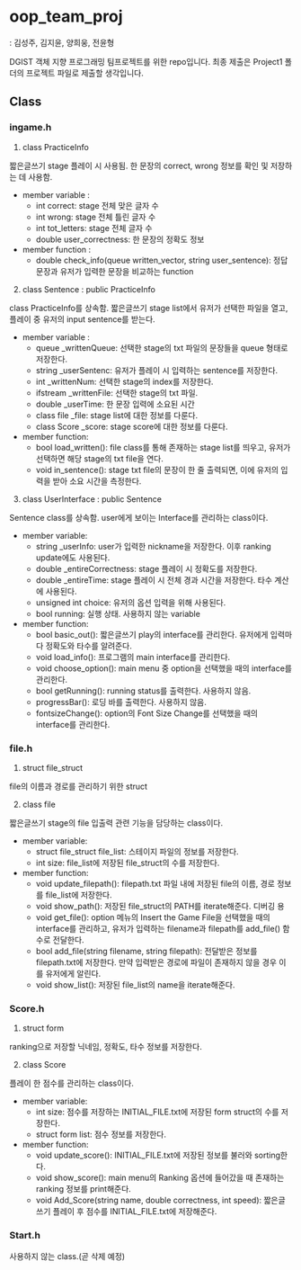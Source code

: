 # oop_team_proj
: 김성주, 김지윤, 양희웅, 전윤형

DGIST 객체 지향 프로그래밍 팀프로젝트를 위한 repo입니다.
최종 제출은 Project1 폴더의 프로젝트 파일로 제출할 생각입니다.

## Class
### ingame.h
1. class PracticeInfo

짧은글쓰기 stage 플레이 시 사용됨. 한 문장의 correct, wrong 정보를 확인 및 저장하는 데 사용함.

- member variable : 
  - int correct: stage 전체 맞은 글자 수
  - int wrong: stage 전체 틀린 글자 수
  - int tot_letters: stage 전체 글자 수
  - double user_correctness: 한 문장의 정확도 정보
- member function : 
  - double check_info(queue <string> written_vector, string user_sentence): 정답 문장과 유저가 입력한 문장을 비교하는 function

2. class Sentence : public PracticeInfo

class PracticeInfo를 상속함. 짧은글쓰기 stage list에서 유저가 선택한 파일을 열고, 플레이 중 유저의 input sentence를 받는다.

- member variable :
  - queue <string> _writtenQueue: 선택한 stage의 txt 파일의 문장들을 queue 형태로 저장한다.
  - string _userSentenc: 유저가 플레이 시 입력하는 sentence를 저장한다.
  - int _writtenNum: 선택한 stage의 index를 저장한다.
  - ifstream _writtenFile: 선택한 stage의 txt 파일.
  - double _userTime: 한 문장 입력에 소요된 시간
  - class file _file: stage list에 대한 정보를 다룬다.
  - class Score _score: stage score에 대한 정보를 다룬다.
- member function:
	- bool load_written(): file class를 통해 존재하는 stage list를 띄우고, 유저가 선택하면 해당 stage의 txt file을 연다.
	- void in_sentence(): stage txt file의 문장이 한 줄 출력되면, 이에 유저의 입력을 받아 소요 시간을 측정한다.
  
 3. class UserInterface : public Sentence
 
 Sentence class를 상속함. user에게 보이는 Interface를 관리하는 class이다. 
 
 - member variable:
	- string _userInfo: user가 입력한 nickname을 저장한다. 이후 ranking update에도 사용된다.
	- double _entireCorrectness: stage 플레이 시 정확도를 저장한다.
	- double _entireTime: stage 플레이 시 전체 경과 시간을 저장한다. 타수 계산에 사용된다.
	- unsigned int choice: 유저의 옵션 입력을 위해 사용된다.
	- bool running: 실행 상태. 사용하지 않는 variable
- member function:
	- bool basic_out(): 짧은글쓰기 play의 interface를 관리한다. 유저에게 입력마다 정확도와 타수를 알려준다.
	- void load_info(): 프로그램의 main interface를 관리한다.
  - void choose_option(): main menu 중 option을 선택했을 때의 interface를 관리한다.
  - bool getRunning(): running status를 출력한다. 사용하지 않음.
  - progressBar(): 로딩 바를 출력한다. 사용하지 않음.
  - fontsizeChange(): option의 Font Size Change를 선택했을 때의 interface를 관리한다.
  
 
### file.h
1. struct file_struct

file의 이름과 경로를 관리하기 위한 struct

2. class file

짧은글쓰기 stage의 file 입출력 관련 기능을 담당하는 class이다.

- member variable:
	- struct file_struct file_list: 스테이지 파일의 정보를 저장한다.
	- int size: file_list에 저장된 file_struct의 수를 저장한다.
- member function:
	- void update_filepath(): filepath.txt 파일 내에 저장된 file의 이름, 경로 정보를 file_list에 저장한다.
	- void show_path(): 저장된 file_struct의 PATH를 iterate해준다. 디버깅 용
	- void get_file(): option 메뉴의 Insert the Game File을 선택했을 때의 interface를 관리하고, 유저가 입력하는 filename과 filepath를 add_file() 함수로 전달한다.
	- bool add_file(string filename, string filepath): 전달받은 정보를 filepath.txt에 저장한다. 만약 입력받은 경로에 파일이 존재하지 않을 경우 이를 유저에게 알린다.
	- void show_list(): 저장된 file_list의 name을 iterate해준다.
	

### Score.h
1. struct form

ranking으로 저장할 닉네임, 정확도, 타수 정보를 저장한다.

2. class Score

플레이 한 점수를 관리하는 class이다.

- member variable:
	- int size: 점수를 저장하는 INITIAL_FILE.txt에 저장된 form struct의 수를 저장한다.
	- struct form list: 점수 정보를 저장한다.
- member function:
	- void update_score(): INITIAL_FILE.txt에 저장된 정보를 불러와 sorting한다.
	- void show_score(): main menu의 Ranking 옵션에 들어갔을 때 존재하는 ranking 정보를 print해준다.
	- void Add_Score(string name, double correctness, int speed): 짧은글쓰기 플레이 후 점수를 INITIAL_FILE.txt에 저장해준다.


### Start.h
사용하지 않는 class.(곧 삭제 예정)
